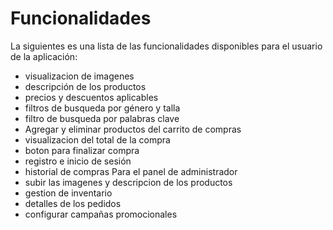 # Funcionalidades

La siguientes es una lista de las funcionalidades disponibles para el usuario de la aplicación:

   - visualizacion de imagenes
   - descripción de los productos
   - precios y descuentos aplicables
   - filtros de busqueda por género y talla
   - filtro de busqueda por palabras clave
   - Agregar y eliminar productos del carrito de compras
   - visualizacion del total de la compra
   - boton para finalizar compra
   - registro e inicio de sesión
   - historial de compras
  Para el panel de administrador
   - subir las imagenes y descripcion de los productos
   - gestion de inventario
   - detalles de los pedidos
   - configurar campañas promocionales 

